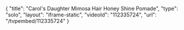{
    "title": "Carol's Daughter Mimosa Hair Honey Shine Pomade",
    "type": "solo",
    "layout": "iframe-static",
    "videoId": "112335724",
    "url": "\/tvpembed\/112335724"
}